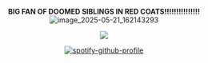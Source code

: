 
<div align="center">

**BIG FAN OF DOOMED SIBLINGS IN RED COATS!!!!!!!!!!!!!!!**
![image_2025-05-21_162143293](https://github.com/user-attachments/assets/69db97b6-af30-4997-80bb-5d0b4126afd4)


<div align="center">

![](https://komarev.com/ghpvc/?username=danteish&label=devils&color=orange&style=flat)


<div align="center">

[![spotify-github-profile](https://spotify-github-profile.kittinanx.com/api/view?uid=tildejohanne&cover_image=true&theme=novatorem&show_offline=true&background_color=121212&interchange=true&bar_color=53b14f&bar_color_cover=true)](https://github.com/kittinan/spotify-github-profile)


